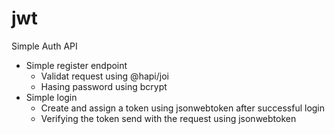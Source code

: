 # jwt
Simple Auth API
* Simple register endpoint
    * Validat request using @hapi/joi
    * Hasing password using bcrypt
* Simple login
    * Create and assign a token using jsonwebtoken after successful login
    * Verifying the token send with the request using jsonwebtoken


